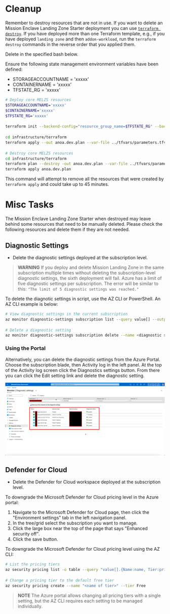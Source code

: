 # Cleanup

Remember to destroy resources that are not in use. If you want to delete an Mission Enclave Landing Zone Starter deployment you can use [`terraform destroy`](https://www.terraform.io/docs/cli/commands/destroy.html). If you have deployed more than one Terraform template, e.g., if you have deployed `landing zone` and then `addon-workload`, run the `terraform destroy` commands in the reverse order that you applied them.

Delete in the specified bash below.

Ensure the following state management environment variables have been defined:

- STORAGEACCOUNTNAME = 'xxxxx'
- CONTAINERNAME      = 'xxxxx'
- TFSTATE_RG         = 'xxxxx'

```bash
# Deploy core MELZS resources
$STORAGEACCOUNTNAME='xxxxx'
$CONTAINERNAME='xxxxx'
$TFSTATE_RG='xxxxx'

terraform init --backend-config="resource_group_name=$TFSTATE_RG" --backend-config="storage_account_name=$STORAGEACCOUNTNAME" --backend-config="container_name=$CONTAINERNAME"

cd infrastructure/terraform
terraform apply --out anoa.dev.plan --var-file ../tfvars/parameters.tfvars --var "subscription_id_hub=<<subscription_id>>" --var "vm_admin_password=<<password>>"

# Destroy core MELZS resources
cd infrastructure/terraform
terraform plan --destroy -out anoa.dev.plan --var-file ../tfvars/parameters.tfvars -var "subscription_id_hub=<<subscription_id>>" --var "vm_admin_password=<<password>>"
terraform apply anoa.dev.plan
```

This command will attempt to remove all the resources that were created by `terraform apply` and could take up to 45 minutes.

# Misc Tasks

The Mission Enclave Landing Zone Starter when destroyed may leave behind some resources that need to be manually deleted. Please check the following resources and delete them if they are not needed.

## Diagnostic Settings

- Delete the diagnostic settings deployed at the subscription level.

> **WARNING** If you deploy and delete Mission Landing Zone in the same subscription multiple times without deleting the subscription-level diagnostic settings, the sixth deployment will fail. Azure has a limit of five diagnostic settings per subscription. The error will be similar to this: `"The limit of 5 diagnostic settings was reached."`

To delete the diagnotic settings in script, use the AZ CLI or PowerShell. An AZ CLI example is below:

```BASH
# View diagnostic settings in the current subscription
az monitor diagnostic-settings subscription list --query value[] --output table

# Delete a diagnostic setting
az monitor diagnostic-settings subscription delete --name <diagnostic setting name>
```

### Using the Portal

Alternatively, you can delete the diagnostic settings from the Azure Portal. Choose the subscription blade, then Activity log in the left panel. At the top of the Activity log screen click the Diagnostics settings button. From there you can click the Edit setting link and delete the diagnostic setting.

![Diagnostic settings from the Azure Portal](../../img/diagnostic_settings_Azure_Portal.png)

## Defender for Cloud

- Delete the Defender for Cloud workspace deployed at the subscription level.

To downgrade the Microsoft Defender for Cloud pricing level in the Azure portal:

1. Navigate to the Microsoft Defender for Cloud page, then click the "Environment settings" tab in the left navigation panel.
1. In the tree/grid select the subscription you want to manage.
1. Click the large box near the top of the page that says "Enhanced security off".
1. Click the save button.

To downgrade the Microsoft Defender for Cloud pricing level using the AZ CLI:

```BASH
# List the pricing tiers
az security pricing list -o table --query "value[].{Name:name, Tier:pricingTier}"

# Change a pricing tier to the default free tier
az security pricing create --name "<name of tier>" --tier Free
```

> **NOTE** The Azure portal allows changing all pricing tiers with a single setting, but the AZ CLI requires each setting to be managed individually.
